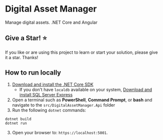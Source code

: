 # Digital Asset Manager

Manage digital assets. .NET Core and Angular

## Give a Star! :star:

If you like or are using this project to learn or start your solution, please give it a star. Thanks!

## How to run locally

1. [Download and install the .NET Core SDK](https://dotnet.microsoft.com/download)
    * If you don't have `localdb` available on your system, [Download and install SQL Server Express](https://docs.microsoft.com/en-us/sql/database-engine/configure-windows/sql-server-express-localdb)
2. Open a terminal such as **PowerShell**, **Command Prompt**, or **bash** and navigate to the `src/DigitalAssetManager.Api` folder
3. Run the following `dotnet` commands:
```sh
dotnet build
dotnet run
```
3. Open your browser to: `https://localhost:5001`.



